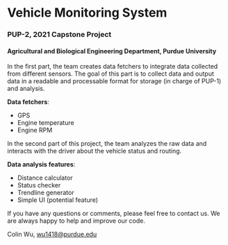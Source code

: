 # Vehicle Monitoring System

### PUP-2, 2021 Capstone Project

#### Agricultural and Biological Engineering Department, Purdue University

In the first part, the team creates data fetchers to integrate data collected from
different sensors. The goal of this part is to collect data and output data in a readable and processable format for
storage (in charge of PUP-1) and analysis.


**Data fetchers**:
- GPS
- Engine temperature
- Engine RPM

In the second part of this project, the team analyzes the raw data and
interacts with the driver about the vehicle status and routing.

**Data analysis features**:
- Distance calculator
- Status checker
- Trendline generator
- Simple UI (potential feature)

If you have any questions or comments, please feel free to contact us. We are always happy to help and improve our code.

Colin Wu, wu1418@purdue.edu
